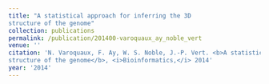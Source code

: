 ```yaml
---
title: "A statistical approach for inferring the 3D
structure of the genome"
collection: publications
permalink: /publication/201400-varoquaux_ay_noble_vert
venue: ''
citation: 'N. Varoquaux, F. Ay, W. S. Noble, J.-P. Vert. <b>A statistical approach for inferring the 3D
structure of the genome</b>, <i>Bioinformatics,</i> 2014'
year: '2014'
---
```

